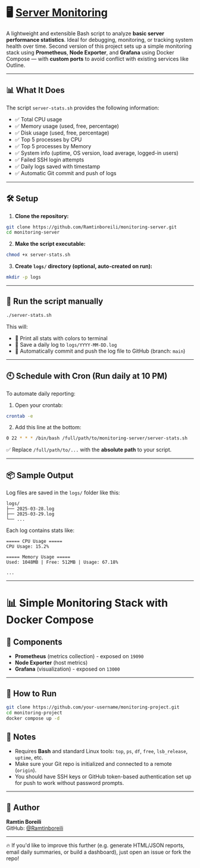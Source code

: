 # 🖥️ [Server Monitoring](https://roadmap.sh/projects/server-stats)


A lightweight and extensible Bash script to analyze **basic server performance statistics**. Ideal for debugging, monitoring, or tracking system health over time.
Second version of this project sets up a simple monitoring stack using **Prometheus**, **Node Exporter**, and **Grafana** using Docker Compose — with **custom ports** to avoid conflict with existing services like Outline.

---

## 📊 What It Does

The script `server-stats.sh` provides the following information:

- ✅ Total CPU usage
- ✅ Memory usage (used, free, percentage)
- ✅ Disk usage (used, free, percentage)
- ✅ Top 5 processes by CPU
- ✅ Top 5 processes by Memory
- ✅ System info (uptime, OS version, load average, logged-in users)
- ✅ Failed SSH login attempts
- ✅ Daily logs saved with timestamp
- ✅ Automatic Git commit and push of logs

---

## 🛠️ Setup

1. **Clone the repository:**

```bash
git clone https://github.com/Ramtinboreili/monitoring-server.git
cd monitoring-server
```

2. **Make the script executable:**

```bash
chmod +x server-stats.sh
```

3. **Create `logs/` directory (optional, auto-created on run):**

```bash
mkdir -p logs
```

---

## 🧪 Run the script manually

```bash
./server-stats.sh
```

This will:

- 🎨 Print all stats with colors to terminal
- 📝 Save a daily log to `logs/YYYY-MM-DD.log`
- 🔄 Automatically commit and push the log file to GitHub (branch: `main`)

---

## 🕙 Schedule with Cron (Run daily at 10 PM)

To automate daily reporting:

1. Open your crontab:

```bash
crontab -e
```

2. Add this line at the bottom:

```bash
0 22 * * * /bin/bash /full/path/to/monitoring-server/server-stats.sh
```

✅ Replace `/full/path/to/...` with the **absolute path** to your script.

---

## 📦 Sample Output

Log files are saved in the `logs/` folder like this:

```
logs/
├── 2025-03-28.log
├── 2025-03-29.log
└── ...
```

Each log contains stats like:

```
===== CPU Usage =====
CPU Usage: 15.2%

===== Memory Usage =====
Used: 1048MB | Free: 512MB | Usage: 67.18%

...
```

---

# 📊 Simple Monitoring Stack with Docker Compose


## 🧰 Components

- **Prometheus** (metrics collection) - exposed on `19090`
- **Node Exporter** (host metrics)
- **Grafana** (visualization) - exposed on `13000`

---

## 🚀 How to Run

```bash
git clone https://github.com/your-username/monitoring-project.git
cd monitoring-project
docker compose up -d
```

## 🔐 Notes

- Requires **Bash** and standard Linux tools: `top`, `ps`, `df`, `free`, `lsb_release`, `uptime`, etc.
- Make sure your Git repo is initialized and connected to a remote (`origin`).
- You should have SSH keys or GitHub token-based authentication set up for push to work without password prompts.

---

## 🙌 Author

**Ramtin Boreili**  
GitHub: [@Ramtinboreili](https://github.com/Ramtinboreili)

---

🔥 If you'd like to improve this further (e.g. generate HTML/JSON reports, email daily summaries, or build a dashboard), just open an issue or fork the repo!
